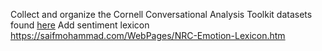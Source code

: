 Collect and organize the Cornell Conversational Analysis Toolkit datasets found [here](https://github.com/CornellNLP/Cornell-Conversational-Analysis-Toolkit#datasets)
Add sentiment lexicon https://saifmohammad.com/WebPages/NRC-Emotion-Lexicon.htm
